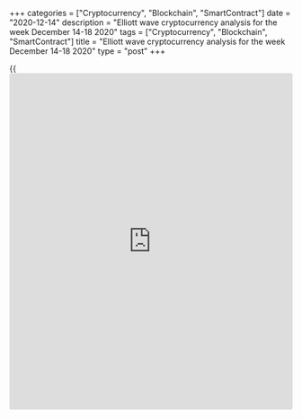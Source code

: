 +++
categories = ["Cryptocurrency", "Blockchain", "SmartContract"]
date = "2020-12-14"
description = "Elliott wave cryptocurrency analysis for the week December 14-18 2020"
tags = ["Cryptocurrency", "Blockchain", "SmartContract"]
title = "Elliott wave cryptocurrency analysis for the week December 14-18 2020"
type = "post"
+++

{{<iframe id="large-banner" src="https://www.bounty.group/#slide=7.0" width="100%" height="600" scrolling="no" style="border: 0px solid rgb(216, 221, 230); border-radius: 3px;">}}

2020-12-14

2020-12-14

Medium-term forecast for five cryptocurrencies as of 14.12.2020Roman
Onegin

I welcome my readers!

I have prepared a medium-term cryptocurrency forecast based on Elliott
wave analysis of Bitcoin, Ethereum, Litecoin, EOS, and Ripple. I offer
trading signals for each cryptocurrency pair.

The cryptocurrency market should be growing in the bullish impulses this
week.

The article covers the following subjects:

##  **Elliott wave Bitcoin analysis**

 ****

The BTCUSD market is forming the global bullish trend, where the
corrective wave 4 has been developing since late 2017. Correction 4 is
unfolding as a double zigzag [W]-[X]-[Y]. There is now forming the final
leg of wave (Y) of [X], which is the bullish impulse wave C. The C wave
is about to end soon. Let us study the C wave in more detail in the H8
timeframe.

The impulse wave C is composed of five sub-waves [1]-[2]-[3]-[4]-[5].
The bearish correction [4] must have ended. Next, there has started
forming the final wave [5]. The first four sub-waves must have completed
within wave [5], and the market is now rising in the sub-wave (5).
Therefore, the market should be running up to the previous high made by
impulse wave 3, that is, the level of 20900.00. It is relevant to enter
buy positions in the current situation.

### Trading plan for [BTCUSD][1] for the week:

Buy 19182.00, TP 20900.00

* * *

##  **Elliott wave Ethereum analysis**

 ****

The [daily](https://www.fintecher.org/2020/03/03/forex-trading-daily-strategy/) chart displays the structure of the global linking wave [X]
unfolding as an upward double zigzag (W)-(X)-(Y). All the three sub-
waves are composed of three sub-waves of a smaller degree; they are
simple zigzag patterns A-B-C. However, the final wave (Y) hasn’t yet
completed; its final leg is currently unfolding. Let us see the ETHUSD
market in more detail in a shorter timeframe.

The sub-waves A and B have completed within the upward wave (Y). Wave A
is a bullish impulse; the B correction is a zigzag. There is now forming
the impulse wave C, where four legs out of five have completed. The
Ethereum price should be rising in wave [5] towards level 665.00. One
could enter long trades with the target to take a profit at the end of
the bull trend.

### Trading plan **[ETHUSD][2] **for the week:

Buy 585.62, TP 665.00

* * *

##  **Elliott wave Litecoin analysis**

 ****

The LTCUSD market continues forming the long-term bullish correction
unfolding as a triple zigzag. Within this triple zigzag, there completed
the motive sub-waves [W] and [Y] and the linking wave [X]. The second
wave [X] is still unfolding. The [X] is composed of three major sub-
waves (W)-(X)-(Y). Let us see the structure of the final wave (Y),
developing as a double zigzag, in the eight-hour timeframe.

The bullish wave (Y) is developing as a simple zigzag [a]-[b]-[c]. There
is forming the upward impulse wave [a] that should end soon. The market
could go up to a level of 105.00; next, there should be a short
correction in the [b] wave. After this correction completes, the market
should start rising in the final impulse wave [c]. An approximate
trajectory of the Litecoin future price movement is outlined in the
chart.

### Trading plan for **[LTCUSD][3]**  for the week:

Buy 81.47, TP 105.00

* * *

##  **Elliott wave EOS analysis**

 ****

There is forming the global corrective wave B as a triple zigzag. The
second linking wave [X] is now forming as a triple combination with a
complex structure. The sub-waves (w)-(x)-(y)-(xx) have completed, and
the (z) is still forming. Let us see its structure in more detail in a
shorter timeframe.

The (z) wave is a standard bullish zigzag A-B-C. Wave A is an upward
five-wave impulse; the bearish correction B is a double zigzag. Wave C
must also be an impulse, but it has just started unfolding. Therefore,
the EOS market should be rising in wave C towards level 3.91, marked by
wave (Y), over the next few weeks.

### Trading plan for **[EOSUSD][4]**  for the week

Buy 2.98, TP 3.91

* * *

##  **Elliott wave Ripple analysis**

 ****

The second linking wave [X], which is a part of the global triple
zigzag, continues forming. Wave [X] is unfolding as a double zigzag
(W)-(X)-(Y). The first two legs of the pattern have completed, and the
(Y) is still forming. After the A impulse and the B correction finished,
the price has been rising in the impulse wave C. Let us see its
structure in more detail in the eight-hour timeframe.

The impulse wave C, currently unfolding, is composed of five sub-waves.
After a sharp price surge in the third wave, the market dropped in the
corrective wave [4]. Correction [4] seems to have completed; so, the
market should be rising in wave [5]. Therefore, the price should be
rising to the previous high made by impulse [3] over the next few weeks.
So, one could enter long trades in the current situation.

### Trading plan for **[XRPUSD][5]** for the week:

Buy 0.503, TP 0.795

* * *

P.S. Did you like my article? Share it in social networks: it will be
the best “thank you" :)

Ask me questions and comment below. I’ll be glad to answer your
questions and give necessary explanations.

 **Useful links:**

  * I recommend trying to trade with a reliable broker [here][6]. The system allows you to trade by yourself or copy successful traders from all across the globe.
  * Use my promo-code BLOG for getting deposit bonus 50% on LiteForex platform. Just enter this code in the appropriate field while [depositing][7] your trading account.
  * Telegram chat for traders: <t.me/liteforexengchat>. We are sharing the signals and trading experience
  * Telegram channel with high-quality analytics, Forex reviews, training articles, and other useful things for traders <t.me/liteforex>

## Price chart of BTCUSD in real time mode

The content of this article reflects the author’s opinion and does not
necessarily reflect the official position of LiteForex. The material
published on this page is provided for informational purposes only and
should not be considered as the provision of investment advice for the
purposes of Directive 2004/39/EC.

Rate this article:

{{value}}

( {{count}} {{title}} )

   1. my.liteforex.com/trading/chart?symbol=BTCUSD
   2. my.liteforex.com/trading/chart?symbol=ETHUSD
   3. my.liteforex.com/trading/chart?symbol=LTCUSD
   4. my.liteforex.com/trading/chart?symbol=EOSUSD&returnUrl=true
   5. my.liteforex.com/trading/chart?symbol=XRPUSD
   6. my.liteforex.com/?category=analysts-opinions&slug=medium-term-forecast-for-five-cryptocurrencies-as-of-14122020&openPopup=%2Fregistration%2Fpopup&utm_source=blog&utm_medium=article&utm_campaign=bonus
   7. my.liteforex.com/deposit/?category=analysts-opinions&slug=medium-term-forecast-for-five-cryptocurrencies-as-of-14122020&promo_code=BLOG&utm_source=blog&utm_medium=article&utm_campaign=bonus